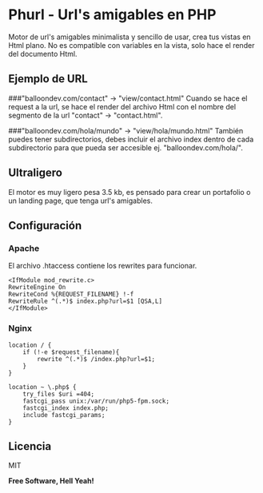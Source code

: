 # Phurl - Url's amigables en PHP
Motor de url's amigables minimalista y sencillo de usar, crea tus vistas en Html plano. No es compatible con variables en la vista, solo hace el render del documento Html.

## Ejemplo de URL

###"balloondev.com/contact" -> "view/contact.html"
Cuando se hace el request a la url, se hace el render del archivo Html con el nombre del segmento de la url "contact" -> "contact.html".

###"balloondev.com/hola/mundo" -> "view/hola/mundo.html"
También puedes tener subdirectorios, debes incluir el archivo index dentro de cada subdirectorio para que pueda ser accesible ej. "balloondev.com/hola/".

## Ultraligero
El motor es muy ligero pesa 3.5 kb, es pensado para crear un portafolio o un landing page, que tenga url's amigables.

## Configuración

### Apache
El archivo .htaccess contiene los rewrites para funcionar.

    <IfModule mod_rewrite.c>
    RewriteEngine On
    RewriteCond %{REQUEST_FILENAME} !-f
    RewriteRule ^(.*)$ index.php?url=$1 [QSA,L]
    </IfModule>

### Nginx

    location / {
        if (!-e $request_filename){
            rewrite ^(.*)$ /index.php?url=$1;
        }
    }

    location ~ \.php$ {
        try_files $uri =404;
        fastcgi_pass unix:/var/run/php5-fpm.sock;
        fastcgi_index index.php;
        include fastcgi_params;
    }

## Licencia
MIT

**Free Software, Hell Yeah!**
